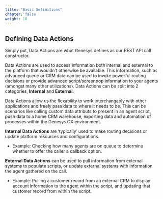 ```yaml
---
title: "Basic Definitions"
chapter: false
weight: 10
---
```


## Defining Data Actions
Simply put, Data Actions are what Genesys defines as our REST API call constructor.

Data Actions are used to access information both internal and external to the platform that wouldn't otherwise be available. This information, such as advanced queue or CRM data can be used to invoke powerful routing decisions or provide advanced script/screenpop information to your agents (amongst many other utilizations). Data Actions can be split into 2 categories, **Internal** and **External**.

Data Actions allow us the flexability to work interchangably with other applications and freely pass data to where it needs to be. This can be scenarios like calling custom data attributs to present in an agent script, push data to a home CRM warehouse, exporting data and automation of processes within the Genesys CX environment. 

**Internal Data Actions** are ‘typically’ used to make routing decisions or update platform resources and configurations.
  * Example: Checking how many agents are on queue to determine whether to offer the caller a callback option.

**External Data Actions** can be used to pull information from external systems to populate scripts, or update external systems with information the agent gathered on the call.
 * Example: Pulling a customer record from an external CRM to display account information to the agent within the script, and updating that customer record from within the script.
